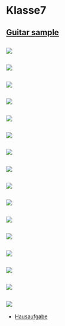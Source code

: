 # Klasse7
[Guitar sample](Klasse7/guitar.wav.zip)
---
![](Klasse7/7-1.png)
---
![](Klasse7/7-2.png)
---
![](Klasse7/7-3.png)
---
![](Klasse7/7-7.png)
---
![](Klasse7/7-5.png)
---
![](Klasse7/7-6.png)
---
![](Klasse7/7-7.png)
---
![](Klasse7/7-8.png)
---
![](Klasse7/7-9.png)
---
![](Klasse7/7-10.png)
---
![](Klasse7/7-11.png)
---
![](Klasse7/7-12.png)
---
![](Klasse7/7-13.png)
---
![](Klasse7/7-14.png)
---
![](Klasse7/7-15.png)
---
![](Klasse7/7-16.png)
---
- [Hausaufgabe](Klasse7/Hausaufgabe.zip)
